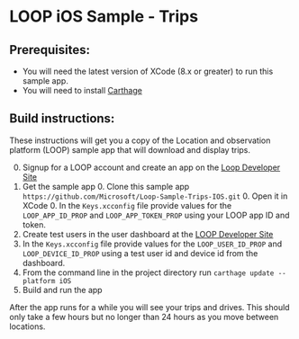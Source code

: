 # LOOP iOS Sample - Trips

## Prerequisites:
  * You will need the latest version of XCode (8.x or greater) to run this sample app.
  * You will need to install [Carthage](https://github.com/Carthage/Carthage)

## Build instructions:
These instructions will get you a copy of the Location and observation platform (LOOP) sample app that will download and display trips.

  0. Signup for a LOOP account and create an app on the [Loop Developer Site](https://www.loop.ms)
  0. Get the sample app
    0. Clone this sample app `https://github.com/Microsoft/Loop-Sample-Trips-IOS.git`
    0. Open it in XCode
    0. In the `Keys.xcconfig` file provide values for the `LOOP_APP_ID_PROP` and `LOOP_APP_TOKEN_PROP` using your LOOP app ID and token.
  0. Create test users in the user dashboard at the [LOOP Developer Site](https://www.loop.ms)
  0. In the `Keys.xcconfig` file provide values for the `LOOP_USER_ID_PROP` and `LOOP_DEVICE_ID_PROP` using a test user id and device id from the dashboard.
  0. From the command line in the project directory run `carthage update --platform iOS`
  0. Build and run the app

After the app runs for a while you will see your trips and drives. This should only take a few hours but no longer than 24 hours as you move between locations.
